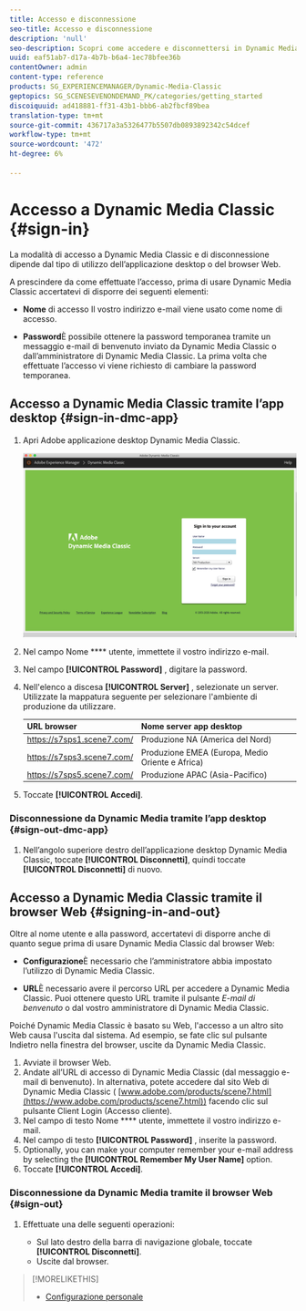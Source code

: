 ```yaml
---
title: Accesso e disconnessione
seo-title: Accesso e disconnessione
description: 'null'
seo-description: Scopri come accedere e disconnettersi in Dynamic Media Classic
uuid: eaf51ab7-d17a-4b7b-b6a4-1ec78bfee36b
contentOwner: admin
content-type: reference
products: SG_EXPERIENCEMANAGER/Dynamic-Media-Classic
geptopics: SG_SCENESEVENONDEMAND_PK/categories/getting_started
discoiquuid: ad418881-ff31-43b1-bbb6-ab2fbcf89bea
translation-type: tm+mt
source-git-commit: 436717a3a5326477b5507db0893892342c54dcef
workflow-type: tm+mt
source-wordcount: '472'
ht-degree: 6%

---
```



<!-- UPDATE THIS TOPIC AFTER DECEMBER 31, 2020!!!!! -->

# Accesso a Dynamic Media Classic {#sign-in}

La modalità di accesso a Dynamic Media Classic e di disconnessione dipende dal tipo di utilizzo dell’applicazione desktop o del browser Web.

A prescindere da come effettuate l’accesso, prima di usare Dynamic Media Classic accertatevi di disporre dei seguenti elementi:

* **Nome** di accesso Il vostro indirizzo e-mail viene usato come nome di accesso.

* **Password**&#x200B;È possibile ottenere la password temporanea tramite un messaggio e-mail di benvenuto inviato da Dynamic Media Classic o dall’amministratore di Dynamic Media Classic. La prima volta che effettuate l’accesso vi viene richiesto di cambiare la password temporanea.

## Accesso a Dynamic Media Classic tramite l’app desktop {#sign-in-dmc-app}

1. Apri  Adobe applicazione desktop Dynamic Media Classic.

   ![Accesso Dynamic Media Classic](/help/assets/dmclassic-login1.png)

1. Nel campo Nome **** utente, immettete il vostro indirizzo e-mail.
1. Nel campo **[!UICONTROL Password]** , digitare la password.
1. Nell&#39;elenco a discesa **[!UICONTROL Server]** , selezionate un server.
Utilizzate la mappatura seguente per selezionare l&#39;ambiente di produzione da utilizzare.

   | URL browser | Nome server app desktop |
   |---|---|
   | https://s7sps1.scene7.com/ | Produzione NA (America del Nord) |
   | https://s7sps3.scene7.com/ | Produzione EMEA (Europa, Medio Oriente e Africa) |
   | https://s7sps5.scene7.com/ | Produzione APAC (Asia-Pacifico) |

1. Toccate **[!UICONTROL Accedi]**.

### Disconnessione da Dynamic Media tramite l’app desktop {#sign-out-dmc-app}

1. Nell’angolo superiore destro dell’applicazione desktop Dynamic Media Classic, toccate **[!UICONTROL Disconnetti]**, quindi toccate **[!UICONTROL Disconnetti]** di nuovo.

## Accesso a Dynamic Media Classic tramite il browser Web {#signing-in-and-out}

Oltre al nome utente e alla password, accertatevi di disporre anche di quanto segue prima di usare Dynamic Media Classic dal browser Web:

* **Configurazione**&#x200B;È necessario che l’amministratore abbia impostato l’utilizzo di Dynamic Media Classic.

* **URL**&#x200B;È necessario avere il percorso URL per accedere a Dynamic Media Classic. Puoi ottenere questo URL tramite il pulsante 
*E-mail di benvenuto* o dal vostro amministratore di Dynamic Media Classic.

Poiché Dynamic Media Classic è basato su Web, l&#39;accesso a un altro sito Web causa l&#39;uscita dal sistema. Ad esempio, se fate clic sul pulsante Indietro nella finestra del browser, uscite da Dynamic Media Classic.

1. Avviate il browser Web.
1. Andate all’URL di accesso di Dynamic Media Classic (dal messaggio e-mail di benvenuto). In alternativa, potete accedere dal sito Web di Dynamic Media Classic ( [www.adobe.com/products/scene7.html](https://www.adobe.com/products/scene7.html)) facendo clic sul pulsante Client Login (Accesso cliente).
1. Nel campo di testo Nome **** utente, immettete il vostro indirizzo e-mail.
1. Nel campo di testo **[!UICONTROL Password]** , inserite la password.
1. Optionally, you can make your computer remember your e-mail address by selecting the **[!UICONTROL Remember My User Name]** option.
1. Toccate **[!UICONTROL Accedi]**.

### Disconnessione da Dynamic Media tramite il browser Web {#sign-out}

1. Effettuate una delle seguenti operazioni:

   * Sul lato destro della barra di navigazione globale, toccate **[!UICONTROL Disconnetti]**.
   * Uscite dal browser.

>[!MORELIKETHIS]
>
>* [Configurazione personale](personal-setup.md#personal_setup)

